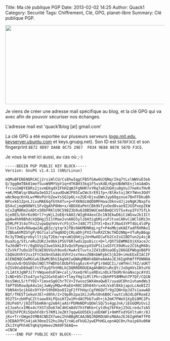 Title: Ma clé publique PGP
Date: 2013-02-02 14:25
Author: Quack1
Category: Securité
Tags: Chiffrement, Clé, GPG, planet-libre
Summary: Clé publique PGP.

<div align=center><img src="static/upload/gpg.png" width="600" height="250" align=center /></div>


Je viens de créer une adresse mail spécifique au blog, et la clé GPG qui va avec afin de pouvoir sécuriser nos échanges.

L'adresse mail est 'quack1blog [at] gmail.com'

La clé GPG a été exportée sur plusieurs serveurs ([pgp.mit.edu](http://pgp.mit.edu:11371/pks/lookup?op=get&search=0x9E888078567DF3CE), [keyserver.ubuntu.com](http://keyserver.ubuntu.com/pks/lookup?op=get&fingerprint=on&search=0x9E888078567DF3CE) et keys.gnupg.net). Son ID est `567DF3CE` et son fingerprint `8E72 0D97 DA6B 0C75 29E7  F034 9E88 8078 567D F3CE`.

Je vous la met ici aussi, au cas où ;-)

	-----BEGIN PGP PUBLIC KEY BLOCK-----
	Version: GnuPG v1.4.11 (GNU/Linux)

	mQMuBFENENQRCACj2rsiWlCU/Cs8hwIqgCFB5fGAw6UJQNqrIkq7tLxlWWVuD3eb
	Q/3gg0mTBk01mefSuvW9MYVpY1q+HTK8H33kq1F5usKdD/KgnUBdW5Enjlm1AmDs
	frcvu3ABYE8Rs2jsvmEKqdXIFhHZqWJFgNHR7xYRq7a82UGHju0gVuJ7neKxfHvR
	+mK/M5Wlqr8NaXw3eG52lxaudOuWJP85CwCWcXrE91fp+/BlHxtuj3KYfWnn3OdY
	wNcNoqcKnXLwrMHvPUrbZewYsSQJp6L+xZUE+DjxuDWnJyp6Ogzoue7BnFFDkuBh
	NPsxk61ZpnLJixuMAE6qfGtK4Tu+p+FXKNdzAQD6MFHaacDknvdJjzeNgKJNxpTo
	Q54uCjmqW9OWYLSFvQgAhP0Hm+x/4BOX8aPmtCBk9kTyxOed8vao9ZJGSPxepZkW
	nCxZqM8Rm2sADtx5RbFRKlU9C598Z3b9u620B5WUCmm5BmQCVST5x4vpIFV7SfLh
	Gje0ES/bhrKo9Orl7+yWjL2oEQrkAH2/WIgR44exCDc1N3EkwD6iCiWGvwJb1ICt
	qp8w4hH9BhdckQQHgj5I1tMae2vnA0G5ylzbH3igbMivsPJtveCARvCiWClGMz3n
	p5MLPF3t4oTFnJ2vpwQqYmVvYcF5jCh+J48C7T13YXl+DxcFJNa43YPT4bL4ldPp
	ZlVxtZwdvRUwqw2ALgB3z/gtqrXJfBs9AKMDNRqL+gf+P4oMbjeKAEfadFRXMAoI
	7ZBbaAVMZGYgP/0G7ialaTmqNXDjCRLmDhjPXIrhxRXZCNcTHD2NNp+VTuRyB6qp
	Rc3yTOmEgrebylltjGyT2Em/+q+uW1QhHjyJU+MwXECwFb2CnIsGIBDTun2y4sjB
	DuaXLg/StLreRuZUKzJe9bkiPSU76R7wds2po8icc+D+l/QhTSEWMNIOjXXaceJc
	fwJ6dWT+Yr/8gDUVpI3weSkkLD3vQoSPpmpzpXSUPSi1uG5YCX9dKuz2CSkgM48s
	tZvVkf7uOo1bT9iWI0UVGsh9ox0/KwArETuvtxJZ43zBVoaOEy286GEPWbgnB6PV
	CbQkUXVhY2sxIFtCbG9nXSA8cXVhY2sxYmxvZ0BnbWFpbC5jb20+iHoEExEIACIF
	AlENENQCGwMGCwkIBwMCBhUIAgkKCwQWAgMBAh4BAheAAAoJEJ6IgHhWffPONN0A
	/0zoUvOrDGShDolNQlTFWDhblOUbFh5sg6zcK+FqP1r0AQCIi/sWYHnl74Z/aUKT
	hZSV0VuD89aBlYcVTUyQfhtM8LkCDQRRDRDUEAgAhBKGtuRcQY/JxDgHVsI8tuYU
	/L1AtXJgNPJiTrVWqueds0lW+calj/XxeQrNluxRDsLnDLkTbGM/6naNxcpcAYd1
	IcND+85rZto47yxfg22GxhEa6t+TlmyfHglLMllPhrcQbhPF58MMoh7P7Qf/CQ1N
	Oss5WoL5/tfYOI+7imxeSg6ChrTCV+IYwvozSWX4maQwD7/uuaUC0hn1vhamdWs3
	fAPT95RowdpA4u1mjJwWyyMQw+RaEU+R0C10h04hruxHiVx8lBkbjapzLcAeBIZI
	YbN94nSojkG6s9YYd+59hDKboOI2gF2fFhHqcCgfH6QVTr9gIQN+UpJd7s1aawAD
	BQf/fRE5T1ekwVJEl+d0hh/2+I9p0h2pa1KiJsMvS0n6B0CruwtCsNJdLQFRoeE2
	952TS+zbHPqCZttaaw9XLPQoiH72w1M+dACPbb7udh+jkZmK7PWeX1XyDi8MC2Ps
	20zPe6Y/j0ZdTbbmRArg2eB4jaASrPbMmNDPuQOmlSQ/5s4gpJnk/iEGGQMzUvi2
	eIJoehcx1M6x4cYXSTzDo67mC4HCm8dV7htFWhb+Cytdhq7kFKej25ULredu7zA5
	UTQ2hFPCRi5QohFdXr57KM1JeZKt7qqwGUO5EkjuUDXWF1+9mMfxdYGXltuHr/8J
	jKs+TrrGWgm3tMB4CNDZXfwmiIhhBBgRCAAJBQJRDRDUAhsMAAoJEJ6IgHhWffPO
	x3EBAOfPCo4jak30oeIS2huJHyT/nALoFkUGJywEPhHGLopnAQC0n/haip6Xu06W
	Zki3YqPhh4EYqKqYpHeev2N49F56AQ==
	=CNCW
	-----END PGP PUBLIC KEY BLOCK-----
